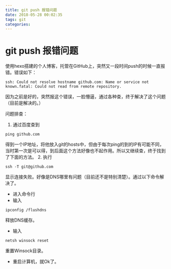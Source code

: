 ```yaml
---
title: git push 报错问题
date: 2018-05-28 00:02:35
tags: git
categories:
---
```


# git push 报错问题
使用hexo搭建的个人博客，托管在GitHub上，突然又一段时间push的时候一直报错。错误如下：
```
ssh: Could not resolve hostname github.com: Name or service not known.fatal: Could not read from remote repository.
```
因为之前是好的，突然报这个错误，一脸懵逼，通过各种查，终于解决了这个问题（目前是解决的。）

问题排查：
1. 通过百度查到
```
ping github.com
```
得到一个IP地址，将他放入git的hosts中，但由于每次ping的到的IP有可能不同，当时第一次是可以得，到后面这个方法好像也不起作用。所以又继续查，终于找到了下面的方法。
2. 执行
```
ssh -T git@github.com
```
显示连接失败。好像是DNS哪里有问题（目前还不是特别清楚）。通过以下命令解决了。
- 进入命令行
- 输入
```
ipconfig /flushdns
```
释放DNS缓存。
- 输入
```
netsh winsock reset
```
重置Winsock目录。
- 重启计算机，就Ok了。
